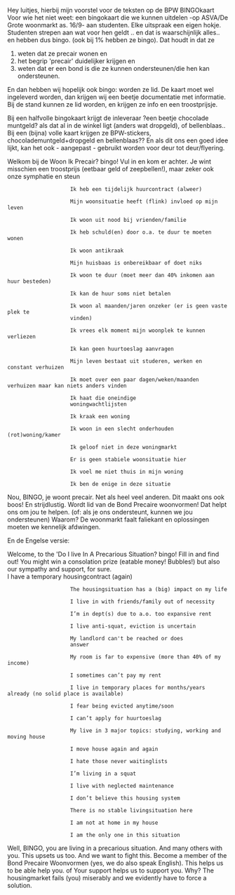 Hey luitjes, hierbij mijn voorstel voor de teksten op de BPW BINGOkaart
Voor wie het niet weet: een bingokaart die we kunnen uitdelen -op ASVA/De Grote woonmarkt as. 16/9- aan studenten. Elke uitspraak een eigen hokje. Studenten strepen aan wat voor hen geldt .. en dat is waarschijnlijk alles.. en hebben dus bingo. (ook bij 1% hebben ze bingo). Dat houdt in dat ze

1. weten dat ze precair wonen en
2. het begrip 'precair' duidelijker krijgen en
3. weten dat er een bond is die ze kunnen ondersteunen/die hen kan ondersteunen.

En dan hebben wij hopelijk ook bingo: worden ze lid. De kaart moet wel ingeleverd worden, dan krijgen wij een beetje documentatie met informatie. Bij de stand kunnen ze lid worden, en krijgen ze info en een troostprijsje.

Bij een halfvolle bingokaart krijgt de inleveraar ?een beetje chocolade muntgeld? als dat al in de winkel ligt (anders wat dropgeld), of bellenblaas.. Bij een (bijna) volle kaart krijgen ze BPW-stickers, chocolademuntgeld+dropgeld en bellenblaas??
En als dit ons een goed idee lijkt, kan het ook - aangepast - gebruikt worden voor deur tot deur/flyering.

Welkom bij de Woon Ik Precair? bingo! Vul in en kom er achter. Je wint misschien een troostprijs (eetbaar geld of zeepbellen!), maar zeker ook onze symphatie en steun

                        Ik heb een tijdelijk huurcontract (alweer)

                        Mijn woonsituatie heeft (flink) invloed op mijn leven

                        Ik woon uit nood bij vrienden/familie

                        Ik heb schuld(en) door o.a. te duur te moeten wonen

                        Ik woon antikraak

                        Mijn huisbaas is onbereikbaar of doet niks

                        Ik woon te duur (moet meer dan 40% inkomen aan huur besteden)

                        Ik kan de huur soms niet betalen

                        Ik woon al maanden/jaren onzeker (er is geen vaste plek te
                        vinden)

                        Ik vrees elk moment mijn woonplek te kunnen verliezen

                        Ik kan geen huurtoeslag aanvragen

                        Mijn leven bestaat uit studeren, werken en constant verhuizen

                        Ik moet over een paar dagen/weken/maanden verhuizen maar kan niets anders vinden

                        Ik haat die oneindige
                        woningwachtlijsten

                        Ik kraak een woning

                        Ik woon in een slecht onderhouden (rot)woning/kamer

                        Ik geloof niet in deze woningmarkt

                        Er is geen stabiele woonsituatie hier

                        Ik voel me niet thuis in mijn woning

                        Ik ben de enige in deze situatie


Nou, BINGO, je woont precair. Net als heel veel anderen. Dit maakt ons ook boos! En strijdlustig. Wordt lid van de Bond Precaire woonvormen! Dat helpt ons om jou te helpen. (of: als je ons ondersteunt, kunnen we jou ondersteunen) Waarom? De woonmarkt faalt faliekant en oplossingen moeten we kennelijk afdwingen.

En de Engelse versie:

Welcome, to the 'Do I live In A Precarious Situation? bingo! Fill in and find out! You might win a consolation prize (eatable money! Bubbles!) but also our sympathy and support, for sure.  
 I have a temporary housingcontract (again)

                        The housingsituation has a (big) impact on my life

                        I live in with friends/family out of necessity

                        I’m in dept(s) due to a.o. too expansive rent

                        I live anti-squat, eviction is uncertain

                        My landlord can't be reached or does
                        answer

                        My room is far to expensive (more than 40% of my income)

                        I sometimes can’t pay my rent

                        I live in temporary places for months/years already (no solid place is available)

                        I fear being evicted anytime/soon

                        I can’t apply for huurtoeslag

                        My live in 3 major topics: studying, working and moving house

                        I move house again and again

                        I hate those never waitinglists

                        I’m living in a squat

                        I live with neglected maintenance

                        I don’t believe this housing system

                        There is no stable livingsituation here

                        I am not at home in my house

                        I am the only one in this situation

Well, BINGO, you are living in a precarious situation. And many others with you. This upsets us too. And we want to fight this. Become a member of the Bond Precaire Woonvormen (yes, we do also speak English). This helps us to be able help you. of Your support helps us to support you. Why? The housingmarket fails (you) miserably and we evidently have to force a solution.
